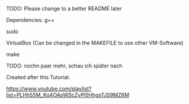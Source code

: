 TODO: Please change to a better README later


Dependencies:
g++

sudo

VirtualBox    (Can be changed in the MAKEFILE to use other VM-Software)

make

TODO: nochn paar mehr, schau ich später nach

Created after this Tutorial:

https://www.youtube.com/playlist?list=PLHh55M_Kq4OApWScZyPl5HhgsTJS9MZ6M
